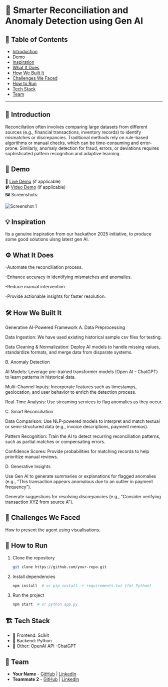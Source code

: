 # 🚀 Smarter Reconciliation and Anomaly Detection using Gen AI

## 📌 Table of Contents
- [Introduction](#introduction)
- [Demo](#demo)
- [Inspiration](#inspiration)
- [What It Does](#what-it-does)
- [How We Built It](#how-we-built-it)
- [Challenges We Faced](#challenges-we-faced)
- [How to Run](#how-to-run)
- [Tech Stack](#tech-stack)
- [Team](#team)

---

## 🎯 Introduction
Reconciliation often involves comparing large datasets from different sources (e.g., financial transactions, inventory records) to identify mismatches or discrepancies. Traditional methods rely on rule-based algorithms or manual checks, which can be time-consuming and error-prone. Similarly, anomaly detection for fraud, errors, or deviations requires sophisticated pattern recognition and adaptive learning.

## 🎥 Demo
🔗 [Live Demo](#) (if applicable)  
📹 [Video Demo](#) (if applicable)  
🖼️ Screenshots:

![Screenshot 1](link-to-image)

## 💡 Inspiration
Its a genuine inspiration from our hackathon 2025 initiative, to produce some good solutions uisng latest gen AI.

## ⚙️ What It Does
-Automate the reconciliation process.

-Enhance accuracy in identifying mismatches and anomalies.

-Reduce manual intervention.

-Provide actionable insights for faster resolution.

## 🛠️ How We Built It
Generative AI-Powered Framework
A. Data Preprocessing

Data Ingestion: We have used existing historical sample csv files for testing.

Data Cleaning & Normalization: Deploy AI models to handle missing values, standardize formats, and merge data from disparate systems.

B. Anomaly Detection

AI Models: Leverage pre-trained transformer models (Open AI - ChatGPT) to learn patterns in historical data.

Multi-Channel Inputs: Incorporate features such as timestamps, geolocation, and user behavior to enrich the detection process.

Real-Time Analysis: Use streaming services to flag anomalies as they occur.

C. Smart Reconciliation

Data Comparison: Use NLP-powered models to interpret and match textual or semi-structured data (e.g., invoice descriptions, payment memos).

Pattern Recognition: Train the AI to detect recurring reconciliation patterns, such as partial matches or compensating errors.

Confidence Scores: Provide probabilities for matching records to help prioritize manual reviews.

D. Generative Insights

Use Gen AI to generate summaries or explanations for flagged anomalies (e.g., "This transaction appears anomalous due to an outlier in payment frequency").

Generate suggestions for resolving discrepancies (e.g., "Consider verifying transaction XYZ from source A").

## 🚧 Challenges We Faced
How to present the agent using visualisations. 

## 🏃 How to Run
1. Clone the repository  
   ```sh
   git clone https://github.com/your-repo.git
   ```
2. Install dependencies  
   ```sh
   npm install  # or pip install -r requirements.txt (for Python)
   ```
3. Run the project  
   ```sh
   npm start  # or python app.py
   ```

## 🏗️ Tech Stack
- 🔹 Frontend: Scikit
- 🔹 Backend: Python
- 🔹 Other: OpenAI API -ChatGPT

## 👥 Team
- **Your Name** - [GitHub](#) | [LinkedIn](#)
- **Teammate 2** - [GitHub](#) | [LinkedIn](#)
